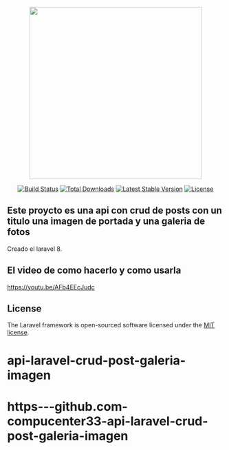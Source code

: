<p align="center"><a href="https://laravel.com" target="_blank"><img src="https://raw.githubusercontent.com/laravel/art/master/logo-lockup/5%20SVG/2%20CMYK/1%20Full%20Color/laravel-logolockup-cmyk-red.svg" width="400"></a></p>

<p align="center">
<a href="https://travis-ci.org/laravel/framework"><img src="https://travis-ci.org/laravel/framework.svg" alt="Build Status"></a>
<a href="https://packagist.org/packages/laravel/framework"><img src="https://img.shields.io/packagist/dt/laravel/framework" alt="Total Downloads"></a>
<a href="https://packagist.org/packages/laravel/framework"><img src="https://img.shields.io/packagist/v/laravel/framework" alt="Latest Stable Version"></a>
<a href="https://packagist.org/packages/laravel/framework"><img src="https://img.shields.io/packagist/l/laravel/framework" alt="License"></a>
</p>

## Este proycto es una api con crud de posts con un titulo una imagen de portada y una galeria de fotos

Creado el laravel 8.


## El video de como hacerlo y como usarla 
https://youtu.be/AFb4EEcJudc


## License

The Laravel framework is open-sourced software licensed under the [MIT license](https://opensource.org/licenses/MIT).
# api-laravel-crud-post-galeria-imagen
# https---github.com-compucenter33-api-laravel-crud-post-galeria-imagen
